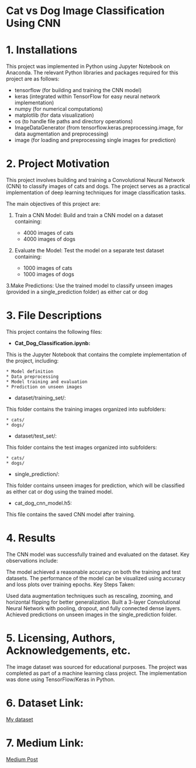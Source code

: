 # Cat vs Dog Image Classification Using CNN
# 1. Installations
This project was implemented in Python using Jupyter Notebook on Anaconda. The relevant Python libraries and packages required for this project are as follows:

* tensorflow (for building and training the CNN model)
* keras (integrated within TensorFlow for easy neural network implementation)
* numpy (for numerical computations)
* matplotlib (for data visualization)
* os (to handle file paths and directory operations)
* ImageDataGenerator (from tensorflow.keras.preprocessing.image, for data augmentation and preprocessing)
* image (for loading and preprocessing single images for prediction)

# 2. Project Motivation
This project involves building and training a Convolutional Neural Network (CNN) to classify images of cats and dogs. The project serves as a practical implementation of deep learning techniques for image classification tasks.

The main objectives of this project are:

1. Train a CNN Model: Build and train a CNN model on a dataset containing:
    * 4000 images of cats
    * 4000 images of dogs
  
2. Evaluate the Model: Test the model on a separate test dataset containing:
   * 1000 images of cats
   * 1000 images of dogs

3.Make Predictions: Use the trained model to classify unseen images (provided in a single_prediction folder) as either cat or dog 


# 3. File Descriptions
This project contains the following files:


* **Cat_Dog_Classification.ipynb:**
  
This is the Jupyter Notebook that contains the complete implementation of the project, including:

    * Model definition
    * Data preprocessing
    * Model training and evaluation
    * Prediction on unseen images
* dataset/training_set/:
  
This folder contains the training images organized into subfolders:

    * cats/
    * dogs/
* dataset/test_set/:
  
This folder contains the test images organized into subfolders:

    * cats/
    * dogs/
* single_prediction/:
  
This folder contains unseen images for prediction, which will be classified as either cat or dog using the trained model.

* cat_dog_cnn_model.h5:
  
This file contains the saved CNN model after training.

# 4. Results
The CNN model was successfully trained and evaluated on the dataset. Key observations include:

The model achieved a reasonable accuracy on both the training and test datasets.
The performance of the model can be visualized using accuracy and loss plots over training epochs.
Key Steps Taken:

Used data augmentation techniques such as rescaling, zooming, and horizontal flipping for better generalization.
Built a 3-layer Convolutional Neural Network with pooling, dropout, and fully connected dense layers.
Achieved predictions on unseen images in the single_prediction folder.
# 5. Licensing, Authors, Acknowledgements, etc.
The image dataset was sourced for educational purposes.
The project was completed as part of a machine learning class project.
The implementation was done using TensorFlow/Keras in Python.

# 6. Dataset Link:  
[My dataset](https://drive.google.com/file/d/1SMC4obcZ7D3iH7BRVwyFRV3Rj_gvv4n7/view?usp=drive_link)

# 7. Medium Link:  
[Medium Post](https://medium.com/@ftm.abbasi_98708/cat-vs-dog-image-classification-using-cnn-841d999d59c4)

